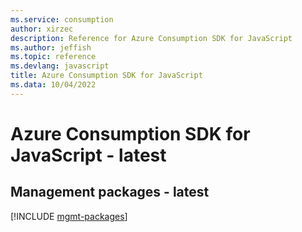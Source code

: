 ```yaml
---
ms.service: consumption
author: xirzec
description: Reference for Azure Consumption SDK for JavaScript
ms.author: jeffish
ms.topic: reference
ms.devlang: javascript
title: Azure Consumption SDK for JavaScript
ms.data: 10/04/2022
---
```

# Azure Consumption SDK for JavaScript - latest

## Management packages - latest
[!INCLUDE [mgmt-packages](consumption-mgmt-index.md)]